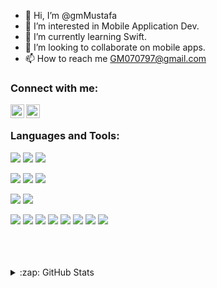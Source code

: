 - 👋 Hi, I’m @gmMustafa
- 👀 I’m interested in Mobile Application Dev.
- 🌱 I’m currently learning Swift.
- 💞️ I’m looking to collaborate on mobile apps.
- 📫 How to reach me GM070797@gmail.com


### Connect with me:

[<img align="left" alt="gm070797 | Twitter" width="22px" src="https://cdn.jsdelivr.net/npm/simple-icons@v3/icons/twitter.svg" />][twitter]
[<img align="left" alt="gm070797 | LinkedIn" width="22px" src="https://cdn.jsdelivr.net/npm/simple-icons@v3/icons/linkedin.svg" />][linkedin]

<br />


### Languages and Tools:

![](https://img.shields.io/badge/OS-Linux-informational?style=flat&logo=linux&logoColor=white&color=2bbc8a)
![](https://img.shields.io/badge/OS-Mac%20OS-informational?logo=apple&logoColor=white&color=2bbc8a)
![](https://img.shields.io/badge/OS-Windows-informational?style=flat&logo=windows&logoColor=white&color=2bbc8a)

![](https://img.shields.io/badge/Technology-Firebase-informational?style=flat&logo=android&logoColor=white&color=2bbc8a)
![](https://img.shields.io/badge/Technology-Firebase-informational?style=flat&logo=java&logoColor=white&color=2bbc8a)
![](https://img.shields.io/badge/Technology-Firebase-informational?style=flat&logo=kotlin&logoColor=white&color=2bbc8a)

![](https://img.shields.io/badge/Technology-Firebase-informational?style=flat&logo=iOS&logoColor=white&color=2bbc8a)
![](https://img.shields.io/badge/Technology-Firebase-informational?style=flat&logo=swift&logoColor=white&color=2bbc8a)


![](https://img.shields.io/badge/Code-Javascript-informational?style=flat&logo=javascript&logoColor=white&color=2bbc8a)
![](https://img.shields.io/badge/Code-HTML5-informational?style=flat&logo=html5&logoColor=white&color=2bbc8a)
![](https://img.shields.io/badge/Code-CSS3-informational?style=flat&logo=css3&logoColor=white&color=2bbc8a)
![](https://img.shields.io/badge/Code-Sass-informational?style=flat&logo=Sass&logoColor=white&color=2bbc8a)
![](https://img.shields.io/badge/Framework-Code%20Igniter-informational?style=flat&logo=codeigniter&logoColor=white&color=2bbc8a)
![](https://img.shields.io/badge/Version%20Control-Git-informational?style=flat&logo=git&logoColor=white&color=2bbc8a)
![](https://img.shields.io/badge/Editor-Vs%20Code-informational?style=flat&logo=visual-studio-code&logoColor=white&color=2bbc8a)
![](https://img.shields.io/badge/Technology-Firebase-informational?style=flat&logo=firebase&logoColor=white&color=2bbc8a)

<br />
<br />


<br />
<details>
<summary>:zap: GitHub Stats</summary>
<img align="left" alt="gmMustafa's GitHub Stats" src="https://github-readme-stats.codestackr.vercel.app/api?username=gmMustafa&show_icons=true&hide_border=true" />
</details>




[twitter]: https://twitter.com/gm070797/
[linkedin]: https://www.linkedin.com/in/ghulammustafa97/

